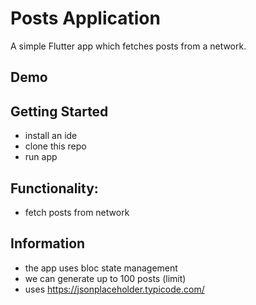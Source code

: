 # Posts Application

A simple Flutter app which fetches posts from a network.

## Demo

## Getting Started
- install an ide
- clone this repo
- run app

## Functionality:
- fetch posts from network

## Information
- the app uses bloc state management
- we can generate up to 100 posts (limit)
- uses https://jsonplaceholder.typicode.com/